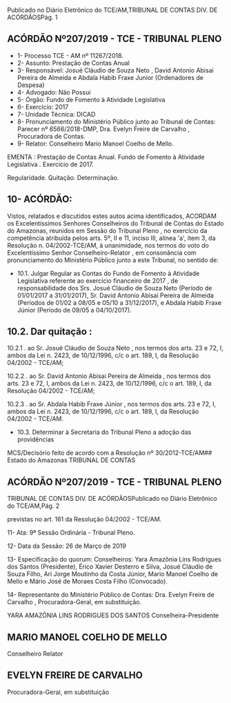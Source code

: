 Publicado  no  Diário  Eletrônico do TCE/AM,TRIBUNAL DE CONTAS DIV. DE ACÓRDÃOSPág. 1

## ACÓRDÃO Nº207/2019 - TCE - TRIBUNAL PLENO

- 1- Processo TCE - AM nº 11267/2018.
- 2- Assunto: Prestação de Contas Anual
- 3- Responsável: Josué Cláudio de Souza Neto , David Antonio Abisai Pereira de Almeida e Abdala Habib Fraxe Junior (Ordenadores de Despesa)
- 4- Advogado: Não Possui
- 5- Órgão: Fundo de Fomento à Atividade Legislativa
- 6- Exercício: 2017
- 7- Unidade Técnica: DICAD
- 8- Pronunciamento  do  Ministério  Público  junto  ao  Tribunal  de  Contas: Parecer  nº 6566/2018-DMP, Dra. Evelyn Freire de Carvalho , Procuradora de Contas.
- 9- Relator: Conselheiro Mario Manoel Coelho de Mello.

EMENTA :  Prestação  de  Contas  Anual.  Fundo  de Fomento à Atividade Legislativa . Exercício de 2017.

Regularidade. Quitação. Determinação.

## 10-  ACÓRDÃO:

Vistos, relatados e discutidos estes autos acima identificados, ACORDAM os Excelentíssimos Senhores Conselheiros do Tribunal de Contas do Estado do Amazonas, reunidos em Sessão do Tribunal Pleno , no exercício da competência atribuída pelos arts. 5º, II e 11, inciso III, alínea 'a', item 3, da Resolução n. 04/2002-TCE/AM, à unanimidade, nos termos do voto do Excelentíssimo Senhor Conselheiro-Relator , em consonância com pronunciamento do Ministério Público junto a este Tribunal, no sentido de:

- 10.1. Julgar  Regular as  Contas  do Fundo  de  Fomento  à  Atividade Legislativa referente ao exercício financeiro de 2017 , de responsabilidade  dos  Srs.  Josué  Cláudio  de  Souza  Neto  (Período  de 01/01/2017 a 31/01/2017), Sr. David Antonio Abisai Pereira de Almeida (Períodos de 01/02 a 08/05 e 05/10 a 31/12/2017), e Abdala Habib Fraxe Júnior (Período de 09/05 a 04/10/2017).

## 10.2. Dar quitação :

10.2.1 . ao Sr. Josué Cláudio de Souza Neto , nos termos dos arts. 23 e 72,  I,  ambos  da  Lei  n.  2423,  de  10/12/1996,  c/c  o  art.  189,  I,  da Resolução 04/2002 - TCE/AM;

10.2.2 .  ao  Sr. David Antonio Abisai Pereira de  Almeida ,  nos  termos dos arts. 23 e 72, I, ambos da Lei n. 2423, de 10/12/1996, c/c o art. 189, I, da Resolução 04/2002 - TCE/AM;

10.2.3 . ao Sr. Abdala Habib Fraxe Júnior , nos termos dos arts. 23 e 72, I, ambos da Lei n. 2423, de 10/12/1996, c/c o art. 189, I, da Resolução 04/2002 - TCE/AM.

- 10.3. Determinar à Secretaria do Tribunal Pleno a adoção das providências

MCS/Decisório feito de acordo com a Resolução nº 30/2012-TCE/AM## Estado do Amazonas TRIBUNAL DE CONTAS

## ACÓRDÃO Nº207/2019 - TCE - TRIBUNAL PLENO

TRIBUNAL DE CONTAS DIV. DE ACÓRDÃOSPublicado  no  Diário  Eletrônico do TCE/AM,Pág. 2

previstas no art. 161 da Resolução 04/2002 - TCE/AM.

11-  Ata: 9ª Sessão Ordinária - Tribunal Pleno.

12-  Data da Sessão: 26 de Março de 2019

13-  Especificação  do  quorum: Conselheiros: Yara  Amazônia  Lins  Rodrigues  dos Santos (Presidente), Érico Xavier Desterro e Silva, Josué Cláudio de Souza Filho, Ari Jorge  Moutinho  da  Costa  Júnior,  Mario  Manoel  Coelho  de  Mello  e  Mário  José  de Moraes Costa Filho (Convocado).

14-  Representante do Ministério Público de Contas: Dra. Evelyn Freire de Carvalho , Procuradora-Geral, em substituição.

YARA AMAZÔNIA LINS RODRIGUES DOS SANTOS Conselheira-Presidente

## MARIO MANOEL COELHO DE MELLO

Conselheiro Relator

## EVELYN FREIRE DE CARVALHO

Procuradora-Geral, em substituição